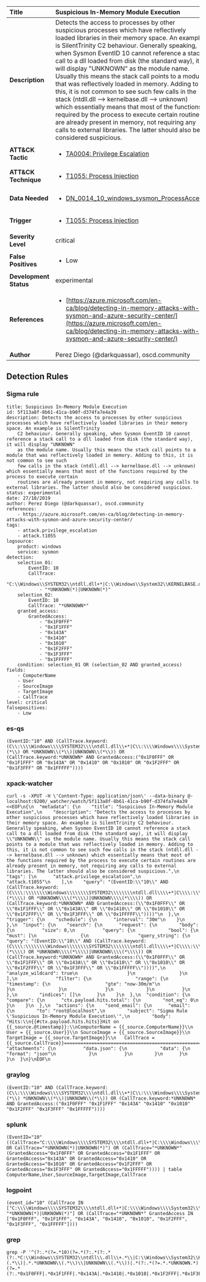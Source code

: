 | Title                    | Suspicious In-Memory Module Execution       |
|:-------------------------|:------------------|
| **Description**          | Detects the access to processes by other suspicious processes which have reflectively loaded libraries in their memory space. An example is SilentTrinity C2 behaviour. Generally speaking, when Sysmon EventID 10 cannot reference a stack call to a dll loaded from disk (the standard way), it will display "UNKNOWN" as the module name. Usually this means the stack call points to a module that was reflectively loaded in memory. Adding to this, it is not common to see such few calls in the stack (ntdll.dll --> kernelbase.dll --> unknown) which essentially means that most of the functions required by the process to execute certain routines are already present in memory, not requiring any calls to external libraries. The latter should also be considered suspicious. |
| **ATT&amp;CK Tactic**    |  <ul><li>[TA0004: Privilege Escalation](https://attack.mitre.org/tactics/TA0004)</li></ul>  |
| **ATT&amp;CK Technique** | <ul><li>[T1055: Process Injection](https://attack.mitre.org/techniques/T1055)</li></ul>  |
| **Data Needed**          | <ul><li>[DN_0014_10_windows_sysmon_ProcessAccess](../Data_Needed/DN_0014_10_windows_sysmon_ProcessAccess.md)</li></ul>  |
| **Trigger**              | <ul><li>[T1055: Process Injection](../Triggers/T1055.md)</li></ul>  |
| **Severity Level**       | critical |
| **False Positives**      | <ul><li>Low</li></ul>  |
| **Development Status**   | experimental |
| **References**           | <ul><li>[https://azure.microsoft.com/en-ca/blog/detecting-in-memory-attacks-with-sysmon-and-azure-security-center/](https://azure.microsoft.com/en-ca/blog/detecting-in-memory-attacks-with-sysmon-and-azure-security-center/)</li></ul>  |
| **Author**               | Perez Diego (@darkquassar), oscd.community |


## Detection Rules

### Sigma rule

```
title: Suspicious In-Memory Module Execution
id: 5f113a8f-8b61-41ca-b90f-d374fa7e4a39
description: Detects the access to processes by other suspicious processes which have reflectively loaded libraries in their memory space. An example is SilentTrinity
    C2 behaviour. Generally speaking, when Sysmon EventID 10 cannot reference a stack call to a dll loaded from disk (the standard way), it will display "UNKNOWN"
    as the module name. Usually this means the stack call points to a module that was reflectively loaded in memory. Adding to this, it is not common to see such
    few calls in the stack (ntdll.dll --> kernelbase.dll --> unknown) which essentially means that most of the functions required by the process to execute certain
    routines are already present in memory, not requiring any calls to external libraries. The latter should also be considered suspicious.
status: experimental
date: 27/10/2019
author: Perez Diego (@darkquassar), oscd.community
references:
    - https://azure.microsoft.com/en-ca/blog/detecting-in-memory-attacks-with-sysmon-and-azure-security-center/
tags:
    - attack.privilege_escalation
    - attack.t1055
logsource:
    product: windows
    service: sysmon
detection:
    selection_01: 
        EventID: 10
        CallTrace: 
            - "C:\\Windows\\SYSTEM32\\ntdll.dll+*|C:\\Windows\\System32\\KERNELBASE.dll+*|UNKNOWN(*)"
            - "*UNKNOWN(*)|UNKNOWN(*)"
    selection_02: 
        EventID: 10
        CallTrace: "*UNKNOWN*"
    granted_access:
        GrantedAccess:
            - "0x1F0FFF"
            - "0x1F1FFF"
            - "0x143A"
            - "0x1410"
            - "0x1010"
            - "0x1F2FFF"
            - "0x1F3FFF"
            - "0x1FFFFF"
    condition: selection_01 OR (selection_02 AND granted_access)
fields:
    - ComputerName
    - User
    - SourceImage
    - TargetImage
    - CallTrace
level: critical
falsepositives:
    - Low

```





### es-qs
    
```
(EventID:"10" AND (CallTrace.keyword:(C\\:\\\\Windows\\\\SYSTEM32\\\\ntdll.dll\\+*|C\\:\\\\Windows\\\\System32\\\\KERNELBASE.dll\\+*|UNKNOWN\\(*\\) OR *UNKNOWN\\(*\\)|UNKNOWN\\(*\\)) OR (CallTrace.keyword:*UNKNOWN* AND GrantedAccess:("0x1F0FFF" OR "0x1F1FFF" OR "0x143A" OR "0x1410" OR "0x1010" OR "0x1F2FFF" OR "0x1F3FFF" OR "0x1FFFFF"))))
```


### xpack-watcher
    
```
curl -s -XPUT -H \'Content-Type: application/json\' --data-binary @- localhost:9200/_watcher/watch/5f113a8f-8b61-41ca-b90f-d374fa7e4a39 <<EOF\n{\n  "metadata": {\n    "title": "Suspicious In-Memory Module Execution",\n    "description": "Detects the access to processes by other suspicious processes which have reflectively loaded libraries in their memory space. An example is SilentTrinity C2 behaviour. Generally speaking, when Sysmon EventID 10 cannot reference a stack call to a dll loaded from disk (the standard way), it will display \\"UNKNOWN\\" as the module name. Usually this means the stack call points to a module that was reflectively loaded in memory. Adding to this, it is not common to see such few calls in the stack (ntdll.dll --> kernelbase.dll --> unknown) which essentially means that most of the functions required by the process to execute certain routines are already present in memory, not requiring any calls to external libraries. The latter should also be considered suspicious.",\n    "tags": [\n      "attack.privilege_escalation",\n      "attack.t1055"\n    ],\n    "query": "(EventID:\\"10\\" AND (CallTrace.keyword:(C\\\\:\\\\\\\\Windows\\\\\\\\SYSTEM32\\\\\\\\ntdll.dll\\\\+*|C\\\\:\\\\\\\\Windows\\\\\\\\System32\\\\\\\\KERNELBASE.dll\\\\+*|UNKNOWN\\\\(*\\\\) OR *UNKNOWN\\\\(*\\\\)|UNKNOWN\\\\(*\\\\)) OR (CallTrace.keyword:*UNKNOWN* AND GrantedAccess:(\\"0x1F0FFF\\" OR \\"0x1F1FFF\\" OR \\"0x143A\\" OR \\"0x1410\\" OR \\"0x1010\\" OR \\"0x1F2FFF\\" OR \\"0x1F3FFF\\" OR \\"0x1FFFFF\\"))))"\n  },\n  "trigger": {\n    "schedule": {\n      "interval": "30m"\n    }\n  },\n  "input": {\n    "search": {\n      "request": {\n        "body": {\n          "size": 0,\n          "query": {\n            "bool": {\n              "must": [\n                {\n                  "query_string": {\n                    "query": "(EventID:\\"10\\" AND (CallTrace.keyword:(C\\\\:\\\\\\\\Windows\\\\\\\\SYSTEM32\\\\\\\\ntdll.dll\\\\+*|C\\\\:\\\\\\\\Windows\\\\\\\\System32\\\\\\\\KERNELBASE.dll\\\\+*|UNKNOWN\\\\(*\\\\) OR *UNKNOWN\\\\(*\\\\)|UNKNOWN\\\\(*\\\\)) OR (CallTrace.keyword:*UNKNOWN* AND GrantedAccess:(\\"0x1F0FFF\\" OR \\"0x1F1FFF\\" OR \\"0x143A\\" OR \\"0x1410\\" OR \\"0x1010\\" OR \\"0x1F2FFF\\" OR \\"0x1F3FFF\\" OR \\"0x1FFFFF\\"))))",\n                    "analyze_wildcard": true\n                  }\n                }\n              ],\n              "filter": {\n                "range": {\n                  "timestamp": {\n                    "gte": "now-30m/m"\n                  }\n                }\n              }\n            }\n          }\n        },\n        "indices": []\n      }\n    }\n  },\n  "condition": {\n    "compare": {\n      "ctx.payload.hits.total": {\n        "not_eq": 0\n      }\n    }\n  },\n  "actions": {\n    "send_email": {\n      "email": {\n        "to": "root@localhost",\n        "subject": "Sigma Rule \'Suspicious In-Memory Module Execution\'",\n        "body": "Hits:\\n{{#ctx.payload.hits.hits}}Hit on {{_source.@timestamp}}:\\nComputerName = {{_source.ComputerName}}\\n        User = {{_source.User}}\\n SourceImage = {{_source.SourceImage}}\\n TargetImage = {{_source.TargetImage}}\\n   CallTrace = {{_source.CallTrace}}================================================================================\\n{{/ctx.payload.hits.hits}}",\n        "attachments": {\n          "data.json": {\n            "data": {\n              "format": "json"\n            }\n          }\n        }\n      }\n    }\n  }\n}\nEOF\n
```


### graylog
    
```
(EventID:"10" AND (CallTrace.keyword:(C\\:\\\\Windows\\\\SYSTEM32\\\\ntdll.dll\\+*|C\\:\\\\Windows\\\\System32\\\\KERNELBASE.dll\\+*|UNKNOWN\\(*\\) *UNKNOWN\\(*\\)|UNKNOWN\\(*\\)) OR (CallTrace.keyword:*UNKNOWN* AND GrantedAccess:("0x1F0FFF" "0x1F1FFF" "0x143A" "0x1410" "0x1010" "0x1F2FFF" "0x1F3FFF" "0x1FFFFF"))))
```


### splunk
    
```
(EventID="10" ((CallTrace="C:\\\\Windows\\\\SYSTEM32\\\\ntdll.dll+*|C:\\\\Windows\\\\System32\\\\KERNELBASE.dll+*|UNKNOWN(*)" OR CallTrace="*UNKNOWN(*)|UNKNOWN(*)") OR (CallTrace="*UNKNOWN*" (GrantedAccess="0x1F0FFF" OR GrantedAccess="0x1F1FFF" OR GrantedAccess="0x143A" OR GrantedAccess="0x1410" OR GrantedAccess="0x1010" OR GrantedAccess="0x1F2FFF" OR GrantedAccess="0x1F3FFF" OR GrantedAccess="0x1FFFFF")))) | table ComputerName,User,SourceImage,TargetImage,CallTrace
```


### logpoint
    
```
(event_id="10" (CallTrace IN ["C:\\\\Windows\\\\SYSTEM32\\\\ntdll.dll+*|C:\\\\Windows\\\\System32\\\\KERNELBASE.dll+*|UNKNOWN(*)", "*UNKNOWN(*)|UNKNOWN(*)"] OR (CallTrace="*UNKNOWN*" GrantedAccess IN ["0x1F0FFF", "0x1F1FFF", "0x143A", "0x1410", "0x1010", "0x1F2FFF", "0x1F3FFF", "0x1FFFFF"])))
```


### grep
    
```
grep -P '^(?:.*(?=.*10)(?=.*(?:.*(?:.*(?:.*C:\\Windows\\SYSTEM32\\ntdll\\.dll\\+.*\\|C:\\Windows\\System32\\KERNELBASE\\.dll\\+.*\\|UNKNOWN\\(.*\\)|.*.*UNKNOWN\\(.*\\)\\|UNKNOWN\\(.*\\))|.*(?:.*(?=.*.*UNKNOWN.*)(?=.*(?:.*0x1F0FFF|.*0x1F1FFF|.*0x143A|.*0x1410|.*0x1010|.*0x1F2FFF|.*0x1F3FFF|.*0x1FFFFF)))))))'
```



